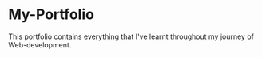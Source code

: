 # My-Portfolio
This portfolio contains everything that I've learnt throughout my journey of Web-development.
